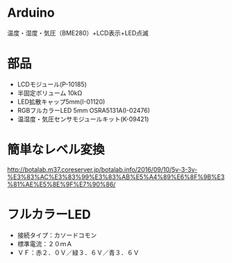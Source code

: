 # Arduino
温度・湿度・気圧（BME280）+LCD表示+LED点滅

# 部品
* LCDモジュール(P-10185)
* 半固定ボリューム 10kΩ
* LED拡散キャップ5mm(I-01120)  
* RGBフルカラーLED 5mm OSRA5131A(I-02476)  
* 温湿度・気圧センサモジュールキット(K-09421)

# 簡単なレベル変換
http://botalab.m37.coreserver.jp/botalab.info/2016/09/10/5v-3-3v-%E3%83%AC%E3%83%99%E3%83%AB%E5%A4%89%E6%8F%9B%E3%81%AE%E5%8E%9F%E7%90%86/

# フルカラーLED
* 接続タイプ：カソードコモン
* 標準電流：２０ｍＡ
* ＶＦ：赤２．０Ｖ／緑３．６Ｖ／青３．６Ｖ